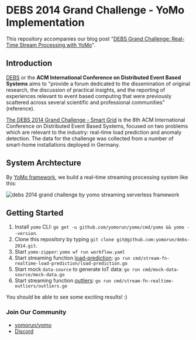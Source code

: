 # DEBS 2014 Grand Challenge - YoMo Implementation

This repository accompanies our blog post "[DEBS Grand Challenge: Real-Time Stream Processing with YoMo](https://blog.yomo.run/posts/debs2014-grand-challenge-by-yomo)".

## Introduction

[DEBS](https://dl.acm.org/conference/debs) or the **ACM International Conference on Distributed Event Based Systems** aims to "provide a forum dedicated to the dissemination of original research, the discussion of practical insights, and the reporting of experiences relevant to event based computing that were previously scattered across several scientific and professional communities" (reference).

[The DEBS 2014 Grand Challenge - Smart Grid](https://debs.org/grand-challenges/2014/) is the 8th ACM International Conference on Distributed Event Based Systems, focused on two problems which are relevant to the industry: real-time load prediction and anomaly detection. The data for the challenge was collected from a number of smart-home installations deployed in Germany.

## System Archtecture

By [YoMo framework](https://github.com/yomorun/yomo), we build a real-time streaming processing system like this:

![debs 2014 grand challenge by yomo streaming serverless framework](https://blog.yomo.run/static/images/2021-5-13/debs2014-yomo.png)

## Getting Started

1. Install `yomo` CLI: `go get -u github.com/yomorun/yomo/cmd/yomo && yomo --version`.
2. Clone this repository by typing `git clone git@github.com:yomorun/debs-2014.git`. 
3. Start `yomo-zipper`: `yomo wf run workflow.yaml`
4. Start streaming function [load-prediction](): `go run cmd/stream-fn-realtime-load-prediction/load-prediction.go`
5. Start mock `data-source` to generate IoT data: `go run cmd/mock-data-source/mock-data.go`
4. Start streaming function [outliers](): `go run cmd/stream-fn-realtime-outliers/outliers.go`

You should be able to see some exciting results! :)

### Join Our Community

- [yomorun/yomo](https://github.com/yomorun/yomo)
- [Discord](https://discord.gg/ccuttFYC)
